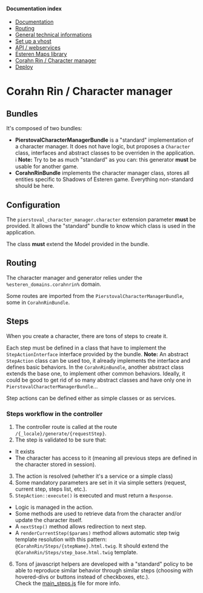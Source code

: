 
#### Documentation index

* [Documentation](../README.md)
* [Routing](routing.md)
* [General technical informations](technical.md)
* [Set up a vhost](vhosts.md)
* [API / webservices](api.md)
* [Esteren Maps library](maps.md)
* [Corahn Rin / Character manager](character_manager.md)
* [Deploy](deploy.md)

# Corahn Rin / Character manager

## Bundles

It's composed of two bundles:

* **PierstovalCharacterManagerBundle** is a "standard" implementation of a character manager. It does not have
logic, but proposes a `Character` class, interfaces and abstract classes to be overriden in the application.<br>
:information_source: **Note:** Try to be as much "standard" as you can: this generator **must** be usable for another game.
* **CorahnRinBundle** implements the character manager class, stores all entities specific to Shadows of Esteren
game. Everything non-standard should be here.

## Configuration

The `pierstoval_character_manager.character` extension parameter **must** be provided. It allows the "standard" bundle to know which class is used in the application.

The class **must** extend the Model provided in the bundle.

## Routing

The character manager and generator relies under the `%esteren_domains.corahnrin%` domain.

Some routes are imported from the `PierstovalCharacterManagerBundle`, some in `CorahnRinBundle`.

## Steps

When you create a character, there are tons of steps to create it.

Each step must be defined in a class that have to implement the `StepActionInterface` interface provided by the bundle.
**Note:** An abstract `StepAction` class can be used too, it already implements the interface and defines basic behaviors.
In the `CorahnRinBundle`, another abstract class extends the base one, to implement other common behaviors. Ideally, it could be good to get rid of so many abstract classes and have only one in `PierstovalCharacterManagerBundle`...

Step actions can be defined either as simple classes or as services.

### Steps workflow in the controller

1. The controller route is called at the route `/{_locale}/generate/{requestStep}`.
2. The step is validated to be sure that:
  * It exists
  * The character has access to it (meaning all previous steps are defined in the character stored in session).
3. The action is resolved (whether it's a service or a simple class)
4. Some mandatory parameters are set in it via simple setters (request, current step, steps list, etc.).
5. `StepAction::execute()` is executed and must return a `Response`.
  * Logic is managed in the action.
  * Some methods are used to retrieve data from the character and/or update the character itself.
  * A `nextStep()` method allows redirection to next step.
  * A `renderCurrentStep($params)` method allows automatic step twig template resolution with this pattern:
    `@CorahnRin/Steps/{stepName}.html.twig`. It should extend the `@CorahnRin/Steps/step_base.html.twig` template.
6. Tons of javascript helpers are developed with a "standard" policy to be able to reproduce similar behavior through
  similar steps (choosing with hovered-divs or buttons instead of checkboxes, etc.).<br>
  Check the [main_steps.js](src/CorahnRin/CorahnRinBundle/Resources/public/generator/js/main_steps.js) file for more info.
